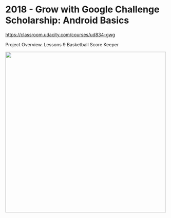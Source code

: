 # 2018 - Grow with Google Challenge Scholarship: Android Basics
https://classroom.udacity.com/courses/ud834-gwg

Project Overview. Lessons 9
Basketball Score Keeper

<img src="https://github.com/hjtse/Android-3BasketballScoreKeeper/blob/master/layout-2018-05-10-220528.png" width="500">
